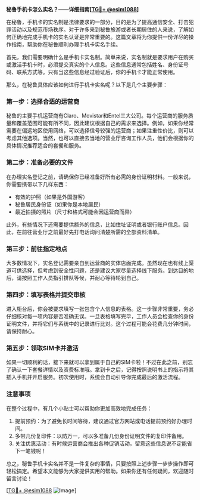 **秘鲁手机卡怎么实名？——详细指南[[TG💪+ @esim1088](https://t.me/s/esim1088)]**

在秘鲁，手机卡的实名制是法律要求的一部分，目的是为了提高通信安全、打击犯罪活动以及规范市场秩序。对于许多来到秘鲁旅游或者长期居住的人来说，了解如何正确地完成手机卡的实名认证是非常重要的。这篇文章将为你提供一份详尽的操作指南，帮助你在秘鲁顺利办理手机卡实名手续。

首先，我们需要明确什么是手机卡实名制。简单来说，实名制就是要求用户在购买或激活手机卡时，必须提交真实的个人信息。这些信息通常包括姓名、身份证号码、联系方式等。只有当这些信息经过验证后，你的手机卡才能正常使用。

那么，在秘鲁具体应该如何进行手机卡实名呢？以下是几个主要步骤：

### 第一步：选择合适的运营商

秘鲁的主要手机运营商有Claro、Movistar和Entel三大公司。每个运营商的服务质量和覆盖范围可能有所不同，因此建议根据自己的需求来选择。例如，如果你经常需要在偏远地区使用网络，可以选择信号较强的运营商；如果注重性价比，则可以考虑其他选项。当然，也可以直接去当地的营业厅咨询工作人员，他们会根据你的具体情况推荐适合的套餐和服务。

### 第二步：准备必要的文件

在办理实名登记之前，请确保你已经准备好所有必需的身份证明材料。一般来说，你需要携带以下几样东西：
- 有效的护照（如果是外国游客）
- 秘鲁居民身份证（如果你是本地居民）
- 最近拍摄的照片（尺寸和格式可能会因运营商而异）

此外，有些情况下还需要提供额外的信息，比如住址证明或者银行账户信息。因此，在前往营业厅之前最好先打电话询问清楚所需的全部资料清单。

### 第三步：前往指定地点

大多数情况下，实名登记需要亲自到运营商的实体店面完成。虽然现在也有线上渠道可供选择，但考虑到安全性问题，还是建议大家尽量选择线下服务。到达目的地后，请按照工作人员指引排队等候，并耐心等待轮到自己。

### 第四步：填写表格并提交审核

进入柜台后，你会被要求填写一张包含个人信息的表格。这一步骤非常重要，务必仔细核对每一项内容是否准确无误。一旦表格填写完毕，工作人员会检查你的身份证明文件，并将它们与系统中的记录进行比对。这个过程可能会花费几分钟时间，请保持耐心。

### 第五步：领取SIM卡并激活

如果一切顺利的话，接下来就可以拿到属于自己的SIM卡啦！不过在此之前，别忘了确认一下套餐详情以及资费标准哦。拿到卡之后，记得按照说明书上的指示将其插入手机并开启服务。初次使用时，系统会自动引导你完成最后的激活流程。

### 注意事项

在整个过程中，有几个小贴士可以帮助你更加高效地完成任务：
1. 提前预约：为了避免长时间等待，建议通过官方网站或电话提前预约好办理时间。
2. 多带几份复印件：以防万一，可以多准备几份身份证明文件的复印件备用。
3. 关注优惠活动：有时候运营商会推出各种促销活动，留意这些信息说不定能省下一笔钱呢！

总之，秘鲁手机卡实名并不是一件复杂的事情，只要按照上述步骤一步步操作即可轻松搞定。希望本文能够为大家提供实用的帮助。如果你还有任何疑问，欢迎随时留言讨论！

[[TG💪+ @esim1088](https://t.me/s/esim1088) ![Image](https://i.postimg.cc/4NQfJmqS/Snipaste-2025-05-13-00-14-12.png)]